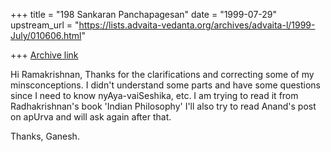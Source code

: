 +++
title = "198 Sankaran Panchapagesan"
date = "1999-07-29"
upstream_url = "https://lists.advaita-vedanta.org/archives/advaita-l/1999-July/010606.html"

+++
[Archive link](https://lists.advaita-vedanta.org/archives/advaita-l/1999-July/010606.html)

Hi Ramakrishnan,
        Thanks for the clarifications and correcting some of my
minsconceptions. I didn't understand some parts and have some questions
since I need to know nyAya-vaiSeshika, etc. I am trying to read it from
Radhakrishnan's book 'Indian Philosophy' I'll also try to read Anand's
post on apUrva and will ask again after that.

Thanks,
Ganesh.


